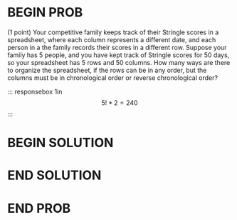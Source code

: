 # BEGIN PROB

(1 point) Your competitive family keeps track of their Stringle scores
in a spreadsheet, where each column represents a different date, and
each person in a the family records their scores in a different row.
Suppose your family has 5 people, and you have kept track of Stringle
scores for 50 days, so your spreadsheet has 5 rows and 50 columns. How
many ways are there to organize the spreadsheet, if the rows can be in
any order, but the columns must be in chronological order or reverse
chronological order?

::: responsebox
1in $$5!*2 = 240$$
:::

# BEGIN SOLUTION

# END SOLUTION

# END PROB